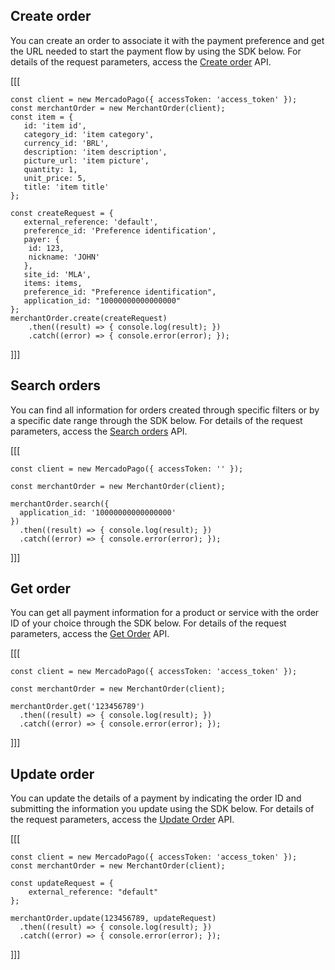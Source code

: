 ## Create order 

You can create an order to associate it with the payment preference and get the URL needed to start the payment flow by using the SDK below. For details of the request parameters, access the [Create order](/developers/en/reference/merchant_orders/_merchant_orders/post) API.

[[[
```node
const client = new MercadoPago({ accessToken: 'access_token' });
const merchantOrder = new MerchantOrder(client);
const item = {
   id: 'item id',
   category_id: 'item category',
   currency_id: 'BRL',
   description: 'item description',
   picture_url: 'item picture',
   quantity: 1,
   unit_price: 5,
   title: 'item title'
};

const createRequest = {
   external_reference: 'default',
   preference_id: 'Preference identification',
   payer: {
 	id: 123,
 	nickname: 'JOHN'
   },
   site_id: 'MLA',
   items: items,
   preference_id: "Preference identification",
   application_id: "10000000000000000"
};
merchantOrder.create(createRequest)
    .then((result) => { console.log(result); })
    .catch((error) => { console.error(error); });
```
]]]

## Search orders

You can find all information for orders created through specific filters or by a specific date range through the SDK below. For details of the request parameters, access the [Search orders](/developers/en/reference/merchant_orders/_merchant_orders_search/get) API.


[[[
```node
const client = new MercadoPago({ accessToken: '' });

const merchantOrder = new MerchantOrder(client);

merchantOrder.search({
  application_id: '10000000000000000'
})
  .then((result) => { console.log(result); })
  .catch((error) => { console.error(error); });
```
]]]

## Get order

You can get all payment information for a product or service with the order ID of your choice through the SDK below. For details of the request parameters, access the [Get Order](/developers/en/reference/merchant_orders/_merchant_orders_id/get) API.

[[[
```node
const client = new MercadoPago({ accessToken: 'access_token' });

const merchantOrder = new MerchantOrder(client);

merchantOrder.get('123456789')
  .then((result) => { console.log(result); })
  .catch((error) => { console.error(error); });
```
]]]

## Update order

You can update the details of a payment by indicating the order ID and submitting the information you update using the SDK below. For details of the request parameters, access the [Update Order](/developers/en/reference/merchant_orders/_merchant_orders_id/put) API.

[[[
```node
const client = new MercadoPago({ accessToken: 'access_token' });
const merchantOrder = new MerchantOrder(client);

const updateRequest = {
    external_reference: "default"
};

merchantOrder.update(123456789, updateRequest)
  .then((result) => { console.log(result); })
  .catch((error) => { console.error(error); });
```
]]]
